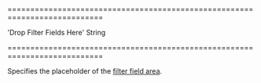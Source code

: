 <!--**
/*-------------------------------------------
    Auto-generated file. Do not modify.
-------------------------------------------

**-->
===========================================================================
<!--default-->'Drop Filter Fields Here'<!--/default-->
<!--type-->String<!--/type-->
===========================================================================

<!--shortDescription-->
Specifies the placeholder of the [filter field area](/Documentation/Guide/Widgets/PivotGrid/Visual_Elements/#Field_Panel).
<!--/shortDescription-->

<!--fullDescription-->

<!--/fullDescription-->